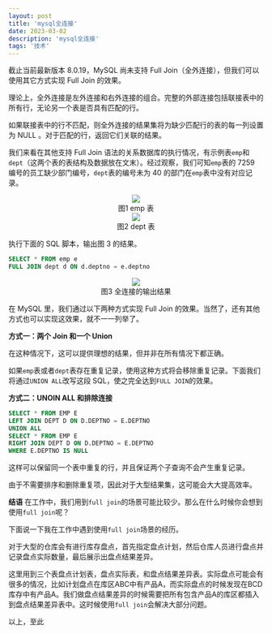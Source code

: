 ```yaml
---
layout: post
title: 'mysql全连接'
date: 2023-03-02
description: 'mysql全连接'
tags: '技术'
--- 
```


截止当前最新版本 8.0.19，MySQL 尚未支持 Full Join（全外连接），但我们可以使用其它方式实现 Full Join 的效果。

理论上，全外连接是左外连接和右外连接的组合。完整的外部连接包括联接表中的所有行，无论另一个表是否具有匹配的行。

如果联接表中的行不匹配，则全外连接的结果集将为缺少匹配行的表的每一列设置为 NULL 。对于匹配的行，返回它们关联的结果。

我们来看在其他支持 Full Join 语法的关系数据库的执行情况，有示例表`emp`和`dept`（这两个表的表结构及数据放在文末）。经过观察，我们可知`emp`表的 7259 编号的员工缺少部门编号，`dept`表的编号未为 40 的部门在`emp`表中没有对应记录。

<div align=center><img src="https://s1.ax1x.com/2023/03/03/ppku71U.png"></div>
<div align=center>图1 emp 表</div>



<div align=center><img src="https://s1.ax1x.com/2023/03/03/ppkubX4.md.png"></div>
<div align=center>图2 dept 表</div>

执行下面的 SQL 脚本，输出图 3 的结果。

```sql
SELECT * FROM emp e
FULL JOIN dept d ON d.deptno = e.deptno
```
<div align=center><img src="https://s1.ax1x.com/2023/03/03/ppkuHcF.md.png"></div>
<div align=center>图3 全连接的输出结果</div>

在 MySQL 里，我们通过以下两种方式实现 Full Join 的效果。当然了，还有其他方式也可以实现这效果，就不一一列举了。

**方式一：两个 Join 和一个 Union**

在这种情况下，这可以提供理想的结果，但并非在所有情况下都正确。

如果`emp`表或者`dept`表存在重复记录，使用这种方式将会移除重复记录。下面我们将通过`UNION ALL`改写这段 SQL，使之完全达到`FULL JOIN`的效果。

**方式二：UNOIN ALL 和排除连接**
```sql
SELECT * FROM EMP E
LEFT JOIN DEPT D ON D.DEPTNO = E.DEPTNO
UNION ALL
SELECT * FROM EMP E
RIGHT JOIN DEPT D ON D.DEPTNO = E.DEPTNO
WHERE E.DEPTNO IS NULL
```

这样可以保留同一个表中重复的行，并且保证两个子查询不会产生重复记录。

由于不需要排序和删除重复项，因此对于大型结果集，这可能会大大提高效率。

**结语**
在工作中，我们用到`full join`的场景可能比较少。那么在什么时候你会想到使用`full join`呢？

下面说一下我在工作中遇到使用`full join`场景的经历。

对于大型的仓库会有进行库存盘点，首先指定盘点计划，然后仓库人员进行盘点并记录盘点实际数量，最后展示出盘点结果差异。

这里用到三个表盘点计划表，盘点实际表，和盘点结果差异表。实际盘点可能会有很多的情况，比如计划盘点在库区ABC中有产品A，而实际盘点的时候发现在BCD库存中有产品A。我们做盘点结果差异的时候需要把所有包含产品A的库区都插入到盘点结果差异表中。这时候使用`full join`会解决大部分问题。

以上，至此
